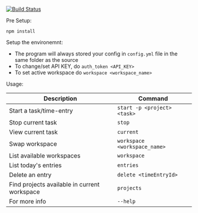 [![Build Status](https://dev.azure.com/quannguyenhongdev/quannguyenhongdev/_apis/build/status/Quannguyen01.TogglCLI?branchName=master)](https://dev.azure.com/quannguyenhongdev/quannguyenhongdev/_build/latest?definitionId=1&branchName=master)

Pre Setup:

`npm install`

Setup the environemnt:

* The program will always stored your config in `config.yml` file in the same folder as the source
* To change/set API KEY, do `auth_token <API_KEY>`
* To set active workspace do `workspace <workspace_name>`

Usage:

| Description | Command |
| ----------- | ------- |
| Start a task/time-entry | `start -p <project> <task>` |
| Stop current task | `stop` |
| View current task | `current` |
| Swap workspace | `workspace <workspace_name>` |
| List available workspaces | `workspace` |
| List today's entries | `entries` |
| Delete an entry | `delete <timeEntryId>` |
| Find projects available in current workspace | `projects` |
| For more info | `--help` |